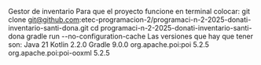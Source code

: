 Gestor de inventario
Para que el proyecto funcione en terminal colocar:
  git clone git@github.com:etec-programacion-2/programaci-n-2-2025-donati-inventario-santi-dona.git
  cd programaci-n-2-2025-donati-inventario-santi-dona
  gradle run --no-configuration-cache
Las versiones que hay que tener son:
  Java 21
  Kotlin 2.2.0
  Gradle 9.0.0
  org.apache.poi:poi 5.2.5
  org.apache.poi:poi-ooxml 5.2.5
